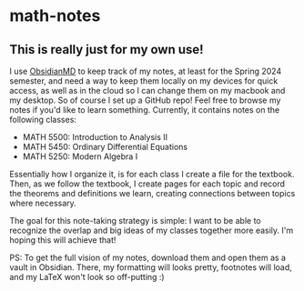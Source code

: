 # math-notes

## This is really just for my own use! 
I use [ObsidianMD](https://obsidian.md/) to keep track of my notes, at least for the Spring 2024 semester, and need a way to keep them locally on my devices for quick access, as well as in the cloud so I can change them on my macbook and my desktop. So of course I set up a GitHub repo! Feel free to browse my notes if you'd like to learn something. Currently, it contains notes on the following classes: 
- MATH 5500: Introduction to Analysis II
- MATH 5450: Ordinary Differential Equations
- MATH 5250: Modern Algebra I

Essentially how I organize it, is for each class I create a file for the textbook. Then, as we follow the textbook, I create pages for each topic and record the theorems and definitions we learn, creating connections between topics where necessary.

The goal for this note-taking strategy is simple: I want to be able to recognize the overlap and big ideas of my classes together more easily. I'm hoping this will achieve that!

PS: To get the full vision of my notes, download them and open them as a vault in Obsidian. There, my formatting will looks pretty, footnotes will load, and my LaTeX won't look so off-putting :)
